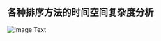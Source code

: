 ## 各种排序方法的时间空间复杂度分析

![Image Text](https://raw.github.com/wangyufei1006/Study-Notes/Algoritm/master/assets/sort.gif)